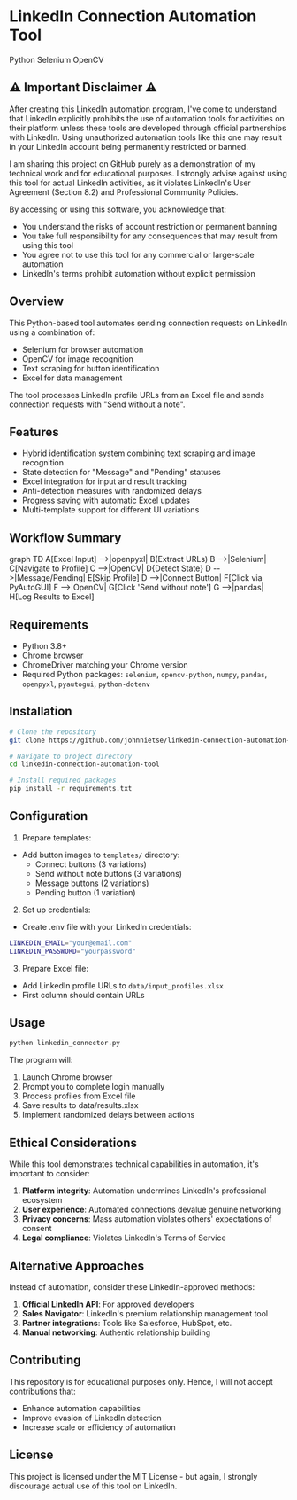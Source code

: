 # LinkedIn Connection Automation Tool
Python
Selenium
OpenCV

## ⚠️ Important Disclaimer ⚠️
After creating this LinkedIn automation program, I've come to understand that LinkedIn explicitly prohibits the use of automation tools for activities on their platform unless these tools are developed through official partnerships with LinkedIn. Using unauthorized automation tools like this one may result in your LinkedIn account being permanently restricted or banned.

I am sharing this project on GitHub purely as a demonstration of my technical work and for educational purposes. I strongly advise against using this tool for actual LinkedIn activities, as it violates LinkedIn's User Agreement (Section 8.2) and Professional Community Policies.

By accessing or using this software, you acknowledge that:
- You understand the risks of account restriction or permanent banning
- You take full responsibility for any consequences that may result from using this tool
- You agree not to use this tool for any commercial or large-scale automation
- LinkedIn's terms prohibit automation without explicit permission

## Overview
This Python-based tool automates sending connection requests on LinkedIn using a combination of:
- Selenium for browser automation
- OpenCV for image recognition
- Text scraping for button identification
- Excel for data management

The tool processes LinkedIn profile URLs from an Excel file and sends connection requests with "Send without a note".

## Features
- Hybrid identification system combining text scraping and image recognition
- State detection for "Message" and "Pending" statuses
- Excel integration for input and result tracking
- Anti-detection measures with randomized delays
- Progress saving with automatic Excel updates
- Multi-template support for different UI variations

## Workflow Summary
graph TD
    A[Excel Input] -->|openpyxl| B(Extract URLs)
    B -->|Selenium| C[Navigate to Profile]
    C -->|OpenCV| D{Detect State}
    D -->|Message/Pending| E[Skip Profile]
    D -->|Connect Button| F[Click via PyAutoGUI]
    F -->|OpenCV| G[Click 'Send without note']
    G -->|pandas| H[Log Results to Excel]

## Requirements
- Python 3.8+
- Chrome browser
- ChromeDriver matching your Chrome version
- Required Python packages: `selenium`, `opencv-python`, `numpy`, `pandas`, `openpyxl`, `pyautogui`, `python-dotenv`

## Installation
```bash
# Clone the repository
git clone https://github.com/johnnietse/linkedin-connection-automation-tool.git

# Navigate to project directory
cd linkedin-connection-automation-tool

# Install required packages
pip install -r requirements.txt
```

## Configuration
1. Prepare templates:

- Add button images to `templates/` directory:
  - Connect buttons (3 variations)
  - Send without note buttons (3 variations)
  - Message buttons (2 variations)
  - Pending button (1 variation)

2. Set up credentials:
- Create .env file with your LinkedIn credentials:
```bash
LINKEDIN_EMAIL="your@email.com"
LINKEDIN_PASSWORD="yourpassword"
```

3. Prepare Excel file:
- Add LinkedIn profile URLs to `data/input_profiles.xlsx`
- First column should contain URLs

## Usage
```bash
python linkedin_connector.py
```

The program will:
1. Launch Chrome browser
2. Prompt you to complete login manually
3. Process profiles from Excel file
4. Save results to data/results.xlsx
5. Implement randomized delays between actions

## Ethical Considerations
While this tool demonstrates technical capabilities in automation, it's important to consider:
1. **Platform integrity**: Automation undermines LinkedIn's professional ecosystem
2. **User experience**: Automated connections devalue genuine networking
3. **Privacy concerns**: Mass automation violates others' expectations of consent
4. **Legal compliance**: Violates LinkedIn's Terms of Service

## Alternative Approaches
Instead of automation, consider these LinkedIn-approved methods:
1. **Official LinkedIn API**: For approved developers
2. **Sales Navigator**: LinkedIn's premium relationship management tool
3. **Partner integrations**: Tools like Salesforce, HubSpot, etc.
4. **Manual networking**: Authentic relationship building

## Contributing
This repository is for educational purposes only. Hence, I will not accept contributions that:
- Enhance automation capabilities
- Improve evasion of LinkedIn detection
- Increase scale or efficiency of automation

## License
This project is licensed under the MIT License - but again, I strongly discourage actual use of this tool on LinkedIn.

